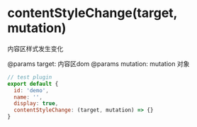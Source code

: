 # contentStyleChange(target, mutation)

内容区样式发生变化

@params target: 内容区dom
@params mutation: mutation 对象

```javascript
// test plugin
export default {
  id: 'demo',
  name: '',
  display: true,
  contentStyleChange: (target, mutation) => {}
}
```